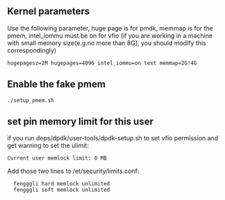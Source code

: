 Kernel parameters
-----------------

Use the following parameter, huge page is for pmdk, memmap is for the pmem, intel_iommu must be on for vfio
(if you are working in a machine with small memory size(e.g.no more than 8G), you should modify this correspondingly)

``` 
hugepagesz=2M hugepages=4096 intel_iommu=on text memmap=2G!4G
```

Enable the fake pmem
--------------------
```
./setup_pmem.sh
```


set pin memory limit for this user
-------------------------------------

if you run deps/dpdk/user-tools/dpdk-setup.sh to set vfio permission and get  warning to set the ulimit:
```
Current user memlock limit: 0 MB
```

Add those two lines to /et/security/limits.conf:
```  
  fengggli hard memlock unlimited 
  fengggli soft memlock unlimited
```

